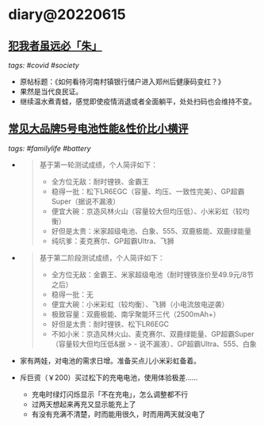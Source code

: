 # diary@20220615

## [犯我者虽远必「朱」](https://www.zhihu.com/question/537428772)
_tags: #covid #society_

- 原帖标题：《如何看待河南村镇银行储户进入郑州后健康码变红？》
- 果然是当代良民证。
- 继续温水煮青蛙，感觉即使疫情消退或者全面躺平，处处扫码也会维持不变。

## [常见大品牌5号电池性能&性价比小横评](https://www.chiphell.com/thread-2382967-1-1.html)
_tags: #familylife #battery_

- > 基于第一轮测试成绩，个人简评如下：
  > - 全方位无敌：耐时锂铁、金霸王
  > - 稳得一批：松下LR6EGC（容量、均压、一致性完美）、GP超霸Super（据说不漏液）
  > - 便宜大碗：京造风林火山（容量较大但均压低）、小米彩虹（较均衡）
  > - 好但是太贵：米家超级电池、白象、555、双鹿极能、双鹿绿能量
  > - 纯坑爹：麦克赛尔、GP超霸Ultra、飞狮

- > 基于第二阶段测试成绩，个人简评如下：
  > - 全方位无敌：金霸王、米家超级电池（耐时锂铁涨价至49.9元/8节之后）
  > - 稳得一批：无
  > - 便宜大碗：小米彩虹（较均衡）、飞狮（小电流放电逆袭）
  > - 极致容量：双鹿极能、南孚聚能环三代（2500mAh+）
  > - 好但是太贵：耐时锂铁、松下LR6EGC
  > - 不如小米：京造风林火山、麦克赛尔、双鹿绿能量、GP超霸Super（容量较大但均压低&据  > - 说不漏液）、GP超霸Ultra、555、白象

- 家有两娃，对电池的需求日增。准备买点儿小米彩虹备着。
- 斥巨资（￥200）买过松下的充电电池，使用体验极差……
  - 充电时绿灯闪烁显示「不在充电」，怎么调整都不行
  - 过两天想起来再充又显示能充上了
  - 有没有充满不清楚，时而能用很久，时而用两天就没电了
